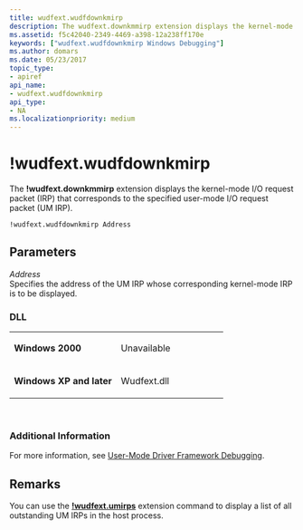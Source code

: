 ```yaml
---
title: wudfext.wudfdownkmirp
description: The wudfext.downkmmirp extension displays the kernel-mode I/O request packet (IRP) that corresponds to the specified user-mode I/O request packet (UM IRP).
ms.assetid: f5c42040-2349-4469-a398-12a238ff170e
keywords: ["wudfext.wudfdownkmirp Windows Debugging"]
ms.author: domars
ms.date: 05/23/2017
topic_type:
- apiref
api_name:
- wudfext.wudfdownkmirp
api_type:
- NA
ms.localizationpriority: medium
---
```


# !wudfext.wudfdownkmirp


The **!wudfext.downkmmirp** extension displays the kernel-mode I/O request packet (IRP) that corresponds to the specified user-mode I/O request packet (UM IRP).

```
!wudfext.wudfdownkmirp Address
```

## <span id="Parameters"></span><span id="parameters"></span><span id="PARAMETERS"></span>Parameters


<span id="_______Address______"></span><span id="_______address______"></span><span id="_______ADDRESS______"></span> *Address*   
Specifies the address of the UM IRP whose corresponding kernel-mode IRP is to be displayed.

### <span id="DLL"></span><span id="dll"></span>DLL

<table>
<colgroup>
<col width="50%" />
<col width="50%" />
</colgroup>
<tbody>
<tr class="odd">
<td align="left"><p><strong>Windows 2000</strong></p></td>
<td align="left"><p>Unavailable</p></td>
</tr>
<tr class="even">
<td align="left"><p><strong>Windows XP and later</strong></p></td>
<td align="left"><p>Wudfext.dll</p></td>
</tr>
</tbody>
</table>

 

### <span id="Additional_Information"></span><span id="additional_information"></span><span id="ADDITIONAL_INFORMATION"></span>Additional Information

For more information, see [User-Mode Driver Framework Debugging](user-mode-driver-framework-debugging.md).

Remarks
-------

You can use the [**!wudfext.umirps**](-wudfext-umirps.md) extension command to display a list of all outstanding UM IRPs in the host process.

 

 





